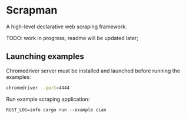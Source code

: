 # Scrapman

A high-level declarative web scraping framework.

TODO: work in progress, readme will be updated later;

## Launching examples

Chromedriver server must be installed and launched before running the examples:

```bash
chromedriver --port=4444
```

Run example scraping application:

```
RUST_LOG=info cargo run --example cian
```
